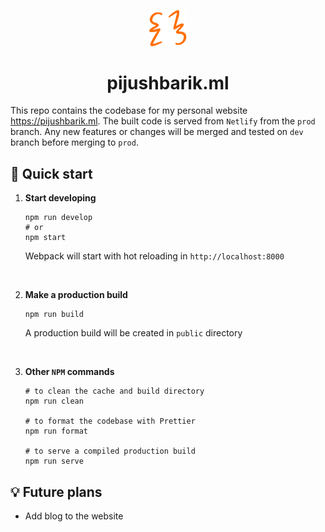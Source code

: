 <p align="center">
  <a href="https://www.gatsbyjs.org">
    <img alt="Brace Yourself" src="./src/images/logo.svg" width="60" />
  </a>
</p>
<h1 align="center">
  pijushbarik.ml
</h1>

This repo contains the codebase for my personal website <a href="https://pijushbarik.ml">https://pijushbarik.ml</a>. The built code is served from `Netlify` from the `prod` branch. Any new features or changes will be merged and tested on `dev` branch before merging to `prod`.

## 🚀 Quick start

1.  **Start developing**

    ```shell
    npm run develop
    # or
    npm start
    ```

    Webpack will start with hot reloading in `http://localhost:8000`

<br />

2.  **Make a production build**

    ```shell
    npm run build
    ```

    A production build will be created in `public` directory

    <br />

3.  **Other `NPM` commands**

    ```shell
    # to clean the cache and build directory
    npm run clean

    # to format the codebase with Prettier
    npm run format

    # to serve a compiled production build
    npm run serve
    ```

## 💡 Future plans

- Add blog to the website

<br />
